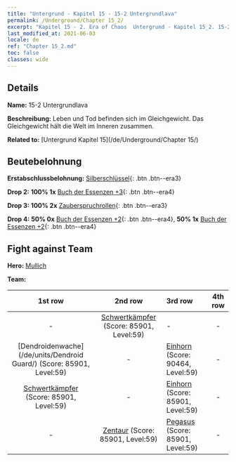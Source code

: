 ```yaml
---
title: "Untergrund - Kapitel 15 - 15-2 Untergrundlava"
permalink: /Underground/Chapter 15_2/
excerpt: "Kapitel 15 - 2. Era of Chaos  Untergrund - Kapitel 15_2. 15-2 Untergrundlava"
last_modified_at: 2021-06-03
locale: de
ref: "Chapter 15_2.md"
toc: false
classes: wide
---
```


## Details

 **Name:** 15-2 Untergrundlava

 **Beschreibung:** Leben und Tod befinden sich im Gleichgewicht. Das Gleichgewicht hält die Welt im Inneren zusammen.

 **Related to:** [Untergrund Kapitel 15](/de/Underground/Chapter 15/)

## Beutebelohnung

 **Erstabschlussbelohnung:** [Silberschlüssel](/ItemsDE/con_693/){: .btn .btn--era3}

 **Drop 2:** **100% 1x** [Buch der Essenzen +3](/ItemsDE/mat_60/){: .btn .btn--era4}

 **Drop 3:** **100% 2x** [Zauberspruchrollen](/ItemsDE/con_694/){: .btn .btn--era3}

 **Drop 4:** **50% 0x** [Buch der Essenzen +2](/ItemsDE/mat_53/){: .btn .btn--era4}, **50% 1x** [Buch der Essenzen +2](/ItemsDE/mat_53/){: .btn .btn--era4}


## Fight against Team
 **Hero:** [Mullich](/de/heroes/Mullich/)

 **Team:**


  | 1st row | 2nd row | 3rd row | 4th row |
  |:----:|:----:|:----|:----:|
  | - | [Schwertkämpfer](/de/units/Swordsman/) (Score: 85901, Level:59)  | - | - |
  | [Dendroidenwache](/de/units/Dendroid Guard/) (Score: 85901, Level:59)  | - | [Einhorn](/de/units/Unicorn/) (Score: 90464, Level:59)  | - |
  | [Schwertkämpfer](/de/units/Swordsman/) (Score: 85901, Level:59)  | - | [Einhorn](/de/units/Unicorn/) (Score: 85901, Level:59)  | - |
  | - | [Zentaur](/de/units/Centaur/) (Score: 85901, Level:59)  | [Pegasus](/de/units/Pegasus/) (Score: 85901, Level:59)  | - |


